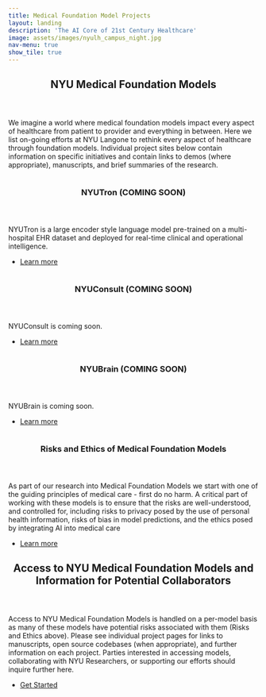 ```yaml
---
title: Medical Foundation Model Projects
layout: landing
description: 'The AI Core of 21st Century Healthcare'
image: assets/images/nyulh_campus_night.jpg
nav-menu: true
show_tile: true
---
```


<!-- Main -->
<div id="main">

<!-- One -->
<section id="one">
	<div class="inner">
		<header class="major">
			<h2>NYU Medical Foundation Models</h2>
		</header>
		<p>We imagine a world where medical foundation models impact every aspect of healthcare from patient to provider and everything in between. Here we list on-going efforts at NYU Langone to rethink every aspect of healthcare through foundation models. Individual project sites below contain information on specific initiatives and contain links to demos (where appropriate), manuscripts, and brief summaries of the research.</p>
	</div>
</section>

<!-- Two -->
<section id="two" class="spotlights">
	<section>
		<a href="generic.html" class="image">
			<img src="{% link assets/images/pic08.jpg %}" alt="" data-position="center center" />
		</a>
		<div class="content">
			<div class="inner">
				<header class="major">
					<h3>NYUTron (COMING SOON)</h3>
				</header>
				<p>NYUTron is a large encoder style language model pre-trained on a multi-hospital EHR dataset and deployed for real-time clinical and operational intelligence.</p>
				<ul class="actions">
					<li><a href="generic.html" class="button">Learn more</a></li>
				</ul>
			</div>
		</div>
	</section>
	<section>
		<a href="generic.html" class="image">
			<img src="{% link assets/images/pic09.jpg %}" alt="" data-position="top center" />
		</a>
		<div class="content">
			<div class="inner">
				<header class="major">
					<h3>NYUConsult (COMING SOON)</h3>
				</header>
				<p>NYUConsult is coming soon.</p>
				<ul class="actions">
					<li><a href="generic.html" class="button">Learn more</a></li>
				</ul>
			</div>
		</div>
	</section>
	<section>
		<a href="generic.html" class="image">
			<img src="{% link assets/images/pic09.jpg %}" alt="" data-position="top center" />
		</a>
		<div class="content">
			<div class="inner">
				<header class="major">
					<h3>NYUBrain (COMING SOON)</h3>
				</header>
				<p>NYUBrain is coming soon.</p>
				<ul class="actions">
					<li><a href="generic.html" class="button">Learn more</a></li>
				</ul>
			</div>
		</div>
	</section>
	<section>
		<a href="generic.html" class="image">
			<img src="{% link assets/images/pic10.jpg %}" alt="" data-position="25% 25%" />
		</a>
		<div class="content">
			<div class="inner">
				<header class="major">
					<h3>Risks and Ethics of Medical Foundation Models</h3>
				</header>
				<p>As part of our research into Medical Foundation Models we start with one of the guiding principles of medical care - first do no harm. A critical part of working with these models is to ensure that the risks are well-understood, and controlled for, including risks to privacy posed by the use of personal health information, risks of bias in model predictions, and the ethics posed by integrating AI into medical care</p>
				<ul class="actions">
					<li><a href="generic.html" class="button">Learn more</a></li>
				</ul>
			</div>
		</div>
	</section>
</section>

<!-- Three -->
<section id="three">
	<div class="inner">
		<header class="major">
			<h2>Access to NYU Medical Foundation Models and Information for Potential Collaborators</h2>
		</header>
		<p>Access to NYU Medical Foundation Models is handled on a per-model basis as many of these models have potential risks associated with them (Risks and Ethics above). Please see individual project pages for links to manuscripts, open source codebases (when appropriate), and further information on each project. Parties interested in accessing models, collaborating with NYU Researchers, or supporting our efforts should inquire further here.</p>
		<ul class="actions">
			<li><a href="access.html" class="button next">Get Started</a></li>
		</ul>
	</div>
</section>

</div>
